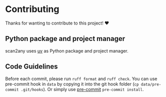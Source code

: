 # Contributing

Thanks for wanting to contribute to this project! ❤️

## Python package and project manager

scan2any uses [uv](https://github.com/astral-sh/uv) as Python package and
project manager.

## Code Guidelines

Before each commit, please run `ruff format` and `ruff check`. You can use
pre-commit hook in `data` by copying it into the git hook folder
(`cp data/pre-commit .git/hooks`). Or simply use 
[pre-commit](https://pre-commit.com/) `pre-commit install`.
